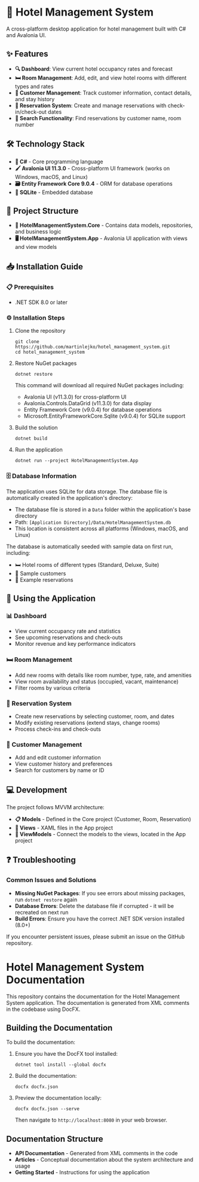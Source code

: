 # 🏨 Hotel Management System

A cross-platform desktop application for hotel management built with C# and Avalonia UI.

## ✨ Features

- **🔍 Dashboard**: View current hotel occupancy rates and forecast
- **🛏️ Room Management**: Add, edit, and view hotel rooms with different types and rates
- **👥 Customer Management**: Track customer information, contact details, and stay history
- **📅 Reservation System**: Create and manage reservations with check-in/check-out dates
- **🔎 Search Functionality**: Find reservations by customer name, room number

## 🛠️ Technology Stack

- **🔷 C#** - Core programming language
- **🖌️ Avalonia UI 11.3.0** - Cross-platform UI framework (works on Windows, macOS, and Linux)
- **🗃️ Entity Framework Core 9.0.4** - ORM for database operations
- **💾 SQLite** - Embedded database

## 📁 Project Structure

- **🧩 HotelManagementSystem.Core** - Contains data models, repositories, and business logic
- **🖥️ HotelManagementSystem.App** - Avalonia UI application with views and view models

## 📥 Installation Guide

### 📋 Prerequisites

- .NET SDK 8.0 or later

### ⚙️ Installation Steps

1. Clone the repository
   ```
   git clone https://github.com/martinlejko/hotel_management_system.git
   cd hotel_management_system
   ```

2. Restore NuGet packages
   ```
   dotnet restore
   ```
   
   This command will download all required NuGet packages including:
   - Avalonia UI (v11.3.0) for cross-platform UI
   - Avalonia.Controls.DataGrid (v11.3.0) for data display
   - Entity Framework Core (v9.0.4) for database operations
   - Microsoft.EntityFrameworkCore.Sqlite (v9.0.4) for SQLite support

3. Build the solution
   ```
   dotnet build
   ```

5. Run the application
   ```
   dotnet run --project HotelManagementSystem.App
   ```
### 🗄️ Database Information
The application uses SQLite for data storage. The database file is automatically created in the application's directory:

- The database file is stored in a `Data` folder within the application's base directory
- Path: `[Application Directory]/Data/HotelManagementSystem.db`
- This location is consistent across all platforms (Windows, macOS, and Linux)

The database is automatically seeded with sample data on first run, including:
- 🛏️ Hotel rooms of different types (Standard, Deluxe, Suite)
- 👤 Sample customers
- 📝 Example reservations

## 📱 Using the Application

### 📊 Dashboard
- View current occupancy rate and statistics
- See upcoming reservations and check-outs
- Monitor revenue and key performance indicators

### 🛏️ Room Management
- Add new rooms with details like room number, type, rate, and amenities
- View room availability and status (occupied, vacant, maintenance)
- Filter rooms by various criteria

### 📅 Reservation System
- Create new reservations by selecting customer, room, and dates
- Modify existing reservations (extend stays, change rooms)
- Process check-ins and check-outs

### 👥 Customer Management
- Add and edit customer information
- View customer history and preferences
- Search for customers by name or ID

## 💻 Development

The project follows MVVM architecture:
- **📋 Models** - Defined in the Core project (Customer, Room, Reservation)
- **🎨 Views** - XAML files in the App project
- **🔄 ViewModels** - Connect the models to the views, located in the App project

## ❓ Troubleshooting

### Common Issues and Solutions
- **Missing NuGet Packages**: If you see errors about missing packages, run `dotnet restore` again
- **Database Errors**: Delete the database file if corrupted - it will be recreated on next run
- **Build Errors**: Ensure you have the correct .NET SDK version installed (8.0+)

If you encounter persistent issues, please submit an issue on the GitHub repository.

# Hotel Management System Documentation

This repository contains the documentation for the Hotel Management System application. The documentation is generated from XML comments in the codebase using DocFX.

## Building the Documentation

To build the documentation:

1. Ensure you have the DocFX tool installed:
   ```
   dotnet tool install --global docfx
   ```

2. Build the documentation:
   ```
   docfx docfx.json
   ```

3. Preview the documentation locally:
   ```
   docfx docfx.json --serve
   ```

   Then navigate to `http://localhost:8080` in your web browser.

## Documentation Structure

- **API Documentation** - Generated from XML comments in the code
- **Articles** - Conceptual documentation about the system architecture and usage
- **Getting Started** - Instructions for using the application
